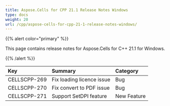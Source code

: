```yaml
---
title: Aspose.Cells for CPP 21.1 Release Notes Windows
type: docs
weight: 20
url: /cpp/aspose-cells-for-cpp-21-1-release-notes-windows/
---
```


{{% alert color="primary" %}}

This page contains release notes for Aspose.Cells for C++ 21.1 for Windows.

{{% /alert %}}

|**Key**|**Summary**|**Category**|
| :- | :- | :- |
|CELLSCPP-269|Fix loading licence issue |Bug|
|CELLSCPP-270|Fix convert  to PDF issue |Bug|
|CELLSCPP-271|Support SetDPI feature|New Feature|
